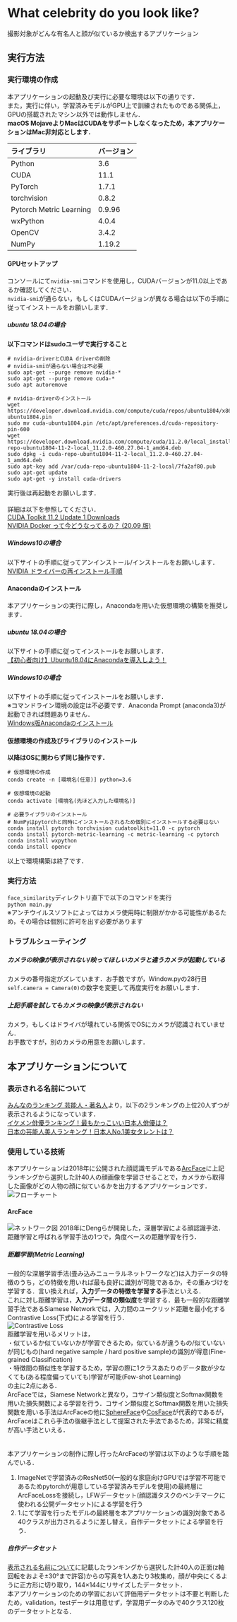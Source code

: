 # What celebrity do you look like?

撮影対象がどんな有名人と顔が似ているか検出するアプリケーション<br>

## 実行方法
### 実行環境の作成
本アプリケーションの起動及び実行に必要な環境は以下の通りです．<br>
また，実行に伴い，学習済みモデルがGPU上で訓練されたものである関係上，GPUの搭載されたマシン以外では動作しません．<br>
**macOS MojaveよりMacはCUDAをサポートしなくなったため，本アプリケーションはMac非対応とします．**<br>

ライブラリ |バージョン
:--- | :---
Python | 3.6
CUDA | 11.1
PyTorch | 1.7.1
torchvision | 0.8.2
Pytorch Metric Learning | 0.9.96
wxPython | 4.0.4
OpenCV | 3.4.2
NumPy | 1.19.2

#### GPUセットアップ
コンソールにて`nvidia-smi`コマンドを使用し，CUDAバージョンが11.0以上であるか確認してください．<br>
`nvidia-smi`が通らない，もしくはCUDAバージョンが異なる場合は以下の手順に従ってインストールをお願いします．<br>

##### ubuntu 18.04の場合
**以下コマンドはsudoユーザで実行すること**<br>

```
# nvidia-driverとCUDA driverの削除
# nvidia-smiが通らない場合は不必要
sudo apt-get --purge remove nvidia-*
sudo apt-get --purge remove cuda-*
sudo apt autoremove

# nvidia-driverのインストール
wget https://developer.download.nvidia.com/compute/cuda/repos/ubuntu1804/x86_64/cuda-ubuntu1804.pin
sudo mv cuda-ubuntu1804.pin /etc/apt/preferences.d/cuda-repository-pin-600
wget https://developer.download.nvidia.com/compute/cuda/11.2.0/local_installers/cuda-repo-ubuntu1804-11-2-local_11.2.0-460.27.04-1_amd64.deb
sudo dpkg -i cuda-repo-ubuntu1804-11-2-local_11.2.0-460.27.04-1_amd64.deb
sudo apt-key add /var/cuda-repo-ubuntu1804-11-2-local/7fa2af80.pub
sudo apt-get update
sudo apt-get -y install cuda-drivers
```
実行後は再起動をお願いします．<br><br>
詳細は以下を参照してください．<br>
[CUDA Toolkit 11.2 Update 1 Downloads](https://developer.nvidia.com/cuda-downloads?target_os=Linux&target_arch=x86_64&target_distro=Ubuntu&target_version=1804&target_type=deblocal)<br>
[NVIDIA Docker って今どうなってるの？ (20.09 版)](https://medium.com/nvidiajapan/nvidia-docker-%E3%81%A3%E3%81%A6%E4%BB%8A%E3%81%A9%E3%81%86%E3%81%AA%E3%81%A3%E3%81%A6%E3%82%8B%E3%81%AE-20-09-%E7%89%88-558fae883f44)<br>

##### Windows10の場合<br>
以下サイトの手順に従ってアンインストール/インストールをお願いします．<br>
[NVIDIA ドライバーの再インストール手順](https://support.borndigital.co.jp/hc/ja/articles/360019550274-NVIDIA-%E3%83%89%E3%83%A9%E3%82%A4%E3%83%90%E3%83%BC%E3%81%AE%E5%86%8D%E3%82%A4%E3%83%B3%E3%82%B9%E3%83%88%E3%83%BC%E3%83%AB%E6%89%8B%E9%A0%86)

#### Anacondaのインストール
本アプリケーションの実行に際し，Anacondaを用いた仮想環境の構築を推奨します．<br>
##### ubuntu 18.04の場合
以下サイトの手順に従ってインストールをお願いします．<br>
[【初心者向け】Ubuntu18.04にAnacondaを導入しよう！](https://www.sejuku.net/blog/85373)<br>

##### Windows10の場合
以下サイトの手順に従ってインストールをお願いします．<br>
※コマンドライン環境の設定は不必要です．Anaconda Prompt (anaconda3)が起動できれば問題ありません．<br>
[Windows版Anacondaのインストール](https://www.python.jp/install/anaconda/windows/install.html)<br>

#### 仮想環境の作成及びライブラリのインストール<br>
**以降はOSに関わらず同じ操作です．**<br>
```
# 仮想環境の作成
conda create -n [環境名(任意)] python=3.6

# 仮想環境の起動
conda activate [環境名(先ほど入力した環境名)]

# 必要ライブラリのインストール
# NumPyはpytorchと同時にインストールされるため個別にインストールする必要はない
conda install pytorch torchvision cudatoolkit=11.0 -c pytorch
conda install pytorch-metric-learning -c metric-learning -c pytorch
conda install wxpython
conda install opencv
```
以上で環境構築は終了です．<br>

### 実行方法
`face_similarity`ディレクトリ直下で以下のコマンドを実行<br>
`python main.py`<br>
※アンチウイルスソフトによってはカメラ使用時に制限がかかる可能性があるため，その場合は個別に許可を出す必要があります<br>

### トラブルシューティング
##### カメラの映像が表示されない/映ってほしいカメラと違うカメラが起動している
カメラの番号指定がズレています．お手数ですが，Window.pyの28行目<br>
`self.camera = Camera(0)`の数字を変更して再度実行をお願いします．<br>
##### 上記手順を試してもカメラの映像が表示されない
カメラ，もしくはドライバが壊れている関係でOSにカメラが認識されていません．<br>
お手数ですが，別のカメラの用意をお願いします．


## 本アプリケーションについて
### 表示される名前について
[みんなのランキング 芸能人・著名人](https://ranking.net/celebrity)より，以下の2ランキングの上位20人ずつが表示されるようになっています．<br>
[イケメン俳優ランキング！最もかっこいい日本人俳優は？](https://ranking.net/rankings/most-ikemen-actors)<br>
[日本の芸能人美人ランキング！日本人No.1美女タレントは？](https://ranking.net/rankings/most-beautiful-japanese-female-geinojin)<br>

### 使用している技術
本アプリケーションは2018年に公開された顔認識モデルである[ArcFace](https://arxiv.org/abs/1801.07698)に上記ランキングから選択した計40人の顔画像を学習させることで，カメラから取得した画像がどの人物の顔に似ているかを出力するアプリケーションです．
![フローチャート](for_readme/flow.png)
#### ArcFace
![ネットワーク図](for_readme/arcface.png)
2018年にDengらが開発した，深層学習による顔認識手法．<br>
距離学習と呼ばれる学習手法の1つで，角度ベースの距離学習を行う．<br>
##### 距離学習(Metric Learning)
一般的な深層学習手法(畳み込みニューラルネットワークなど)は入力データの特徴のうち，どの特徴を用いれば最も良好に識別が可能であるか，その重みづけを学習する．言い換えれば，**入力データの特徴を学習する**手法といえる．<br>
これに対し距離学習は，**入力データ間の類似度**を学習する．最も一般的な距離学習手法であるSiamese Networkでは，入力間のユークリッド距離を最小化するContrastive Loss(下式)による学習を行う．<br>
![Contrastive Loss](for_readme/contrastive_loss.png)<br>
距離学習を用いるメリットは，<br>
・似ているか似ていないかが学習できるため，似ているが違うもの/似ていないが同じもの(hard negative sample / hard positive sample)の識別が得意(Fine-grained Classification)<br>
・特徴間の類似性を学習するため，学習の際に1クラスあたりのデータ数が少なくても(ある程度偏っていても)学習が可能(Few-shot Learning)<br>
の主に2点にある．<br>
ArcFaceでは，Siamese Networkと異なり，コサイン類似度とSoftmax関数を用いた損失関数による学習を行う．コサイン類似度とSoftmax関数を用いた損失関数を用いる手法はArcFaceの他に[SphereFace](https://arxiv.org/abs/1704.08063)や[CosFace](https://arxiv.org/abs/1801.09414)が代表的であるが，ArcFaceはこれら手法の後継手法として提案された手法であるため，非常に精度が高い手法といえる．<br>
<br><br>
本アプリケーションの制作に際し行ったArcFaceの学習は以下のような手順を踏んでいる．<br>
1. ImageNetで学習済みのResNet50(一般的な家庭向けGPUでは学習不可能であるためpytorchが用意している学習済みモデルを使用)の最終層にArcFaceLossを接続し，LFWデータセット(顔認識タスクのベンチマークに使われる公開データセット)による学習を行う
2. 1.にて学習を行ったモデルの最終層を本アプリケーションの識別対象である40クラスが出力されるように差し替え，自作データセットによる学習を行う．

##### 自作データセット
[表示される名前について](#表示される名前について)に記載したランキングから選択した計40人の正面(z軸回転をおよそ±30°まで許容)からの写真を1人あたり3枚集め，顔が中央にくるように正方形に切り取り，144×144にリサイズしたデータセット．<br>
本アプリケーションのための学習において評価用データセットは不要と判断したため，validation，testデータは用意せず，学習用データのみで40クラス120枚のデータセットとなる．
